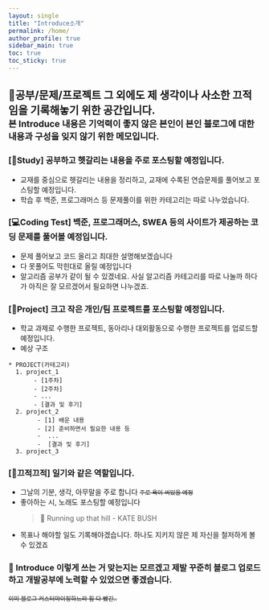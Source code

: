 ```yaml
---
layout: single
title: "Introduce소개"
permalink: /home/
author_profile: true
sidebar_main: true
toc: true
toc_sticky: true
---
```


## 🤲**공부/문제/프로젝트** 그 외에도 **제 생각**이나 **사소한 끄적임**을 기록해놓기 위한 공간입니다. <br> <small> 본 Introduce 내용은 기억력이 좋지 않은 본인이 본인 블로그에 대한 내용과 구성을 잊지 않기 위한 메모입니다.</small>  

### [📖Study] 공부하고 <strong>헷갈리는 내용</strong>을 주로 포스팅할 예정입니다. 

+ 교재를 중심으로 헷갈리는 내용을 정리하고, 교재에 수록된 연습문제를 풀어보고 포스팅할 예정입니다.  
+ 학습 후 백준, 프로그래머스 등 문제풀이를 위한 카테고리는 따로 나누었습니다.  
  

### [💻Coding Test] 백준, 프로그래머스, SWEA 등의 사이트가 제공하는 코딩 문제를 풀어볼 예정입니다.
  
+ 문제 풀어보고 코드 올리고 최대한 설명해보겠습니다
+ 다 못풀어도 막힌대로 올릴 예정입니다
+ 알고리즘 공부가 같이 될 수 있겠네요. 사실 알고리즘 카테고리를 따로 나눌까 하다가 아직은 잘 모르겠어서 필요하면 나누겠죠.  


### [🚀Project] 크고 작은 개인/팀 프로젝트를 포스팅할 예정입니다.  

  + 학교 과제로 수행한 프로젝트, 동아리나 대외활동으로 수행한 프로젝트를 업로드할 예정입니다.
  + 예상 구조
  >
    * PROJECT(카테고리)
      1. project_1
           - [1주차]
           - [2주차] 
           - ...
           - [결과 및 후기]
      2. project_2
            - [1] 배운 내용
            - [2] 준비하면서 필요한 내용 등
            -  ...
            -  [결과 및 후기]
      3. project_3  
   
### [📓끄적끄적] 일기와 같은 역할입니다.

+ 그날의 기분, 생각, 아무말을 주로 합니다 <small>~~주로 욕이 써있을 예정~~</small>
+ 좋아하는 시, 노래도 포스팅할 예정입니다
  > 🎵 Running up that hill - KATE BUSH
+ 목표나 해야할 일도 기록해야겠습니다. 하나도 지키지 않은 제 자신을 철저하게 볼 수 있겠죠  

### 🙏 Introduce 이렇게 쓰는 거 맞는지는 모르겠고 제발 꾸준히 블로그 업로드하고 개발공부에 노력할 수 있었으면 좋겠습니다.

<small>~~이미 블로그 커스터마이징하느라 힘 다 뺐긴..~~ </small>

